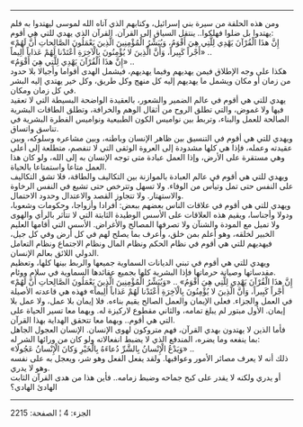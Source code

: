 ------------------------------------------------------------------------

ومن هذه الحلقة من سيرة بني إسرائيل، وكتابهم الذي آتاه الله لموسى ليهتدوا
به فلم يهتدوا بل ضلوا فهلكوا.. ينتقل السياق إلى القرآن. القرآن الذي يهدي
للتي هي أقوم:  
«إِنَّ هذَا الْقُرْآنَ يَهْدِي لِلَّتِي هِيَ أَقْوَمُ، وَيُبَشِّرُ الْمُؤْمِنِينَ الَّذِينَ يَعْمَلُونَ الصَّالِحاتِ
أَنَّ لَهُمْ أَجْراً كَبِيراً، وَأَنَّ الَّذِينَ لا يُؤْمِنُونَ بِالْآخِرَةِ أَعْتَدْنا لَهُمْ عَذاباً أَلِيماً»
..  
«إِنَّ هذَا الْقُرْآنَ يَهْدِي لِلَّتِي هِيَ أَقْوَمُ» ..  
هكذا على وجه الإطلاق فيمن يهديهم وفيما يهديهم، فيشمل الهدى أقواما
وأجيالا بلا حدود من زمان أو مكان ويشمل ما يهديهم إليه كل منهج وكل طريق،
وكل خير يهتدي إليه البشر في كل زمان ومكان.  
يهدي للتي هي أقوم في عالم الضمير والشعور، بالعقيدة الواضحة البسيطة التي
لا تعقيد فيها ولا غموض، والتي تطلق الروح من أثقال الوهم والخرافة، وتطلق
الطاقات البشرية الصالحة للعمل والبناء، وتربط بين نواميس الكون الطبيعية
ونواميس الفطرة البشرية في تناسق واتساق.  
ويهدي للتي هي أقوم في التنسيق بين ظاهر الإنسان وباطنه، وبين مشاعره
وسلوكه، وبين عقيدته وعمله، فإذا هي كلها مشدودة إلى العروة الوثقى التي لا
تنفصم، متطلعة إلى أعلى وهي مستقرة على الأرض، وإذا العمل عبادة متى توجه
الإنسان به إلى الله، ولو كان هذا العمل متاعا واستمتاعا بالحياة.  
ويهدي للتي هي أقوم في عالم العبادة بالموازنة بين التكاليف والطاقة، فلا
تشق التكاليف على النفس حتى تمل وتيأس من الوفاء. ولا تسهل وتترخص حتى تشيع
في النفس الرخاوة والاستهتار. ولا تتجاوز القصد والاعتدال وحدود
الاحتمال.  
ويهدي للتي هي أقوم في علاقات الناس بعضهم ببعض: أفرادا وأزواجا، وحكومات
وشعوبا، ودولا وأجناسا، ويقيم هذه العلاقات على الأسس الوطيدة الثابتة التي
لا تتأثر بالرأي والهوى ولا تميل مع المودة والشنآن ولا تصرفها المصالح
والأغراض. الأسس التي أقامها العليم الخبير لخلقه، وهو أعلم بمن خلق، وأعرف
بما يصلح لهم في كل أرض وفي كل جيل، فيهديهم للتي هي أقوم في نظام الحكم
ونظام المال ونظام الاجتماع ونظام التعامل الدولي اللائق بعالم الإنسان.  
ويهدي للتي هي أقوم في تبني الديانات السماوية جميعها والربط بينها كلها،
وتعظيم مقدساتها وصيانة حرماتها فإذا البشرية كلها بجميع عقائدها السماوية
في سلام ووئام.  
«إِنَّ هذَا الْقُرْآنَ يَهْدِي لِلَّتِي هِيَ أَقْوَمُ» .. «وَيُبَشِّرُ الْمُؤْمِنِينَ الَّذِينَ يَعْمَلُونَ
الصَّالِحاتِ أَنَّ لَهُمْ أَجْراً كَبِيراً، وَأَنَّ الَّذِينَ لا يُؤْمِنُونَ بِالْآخِرَةِ أَعْتَدْنا لَهُمْ عَذاباً
أَلِيماً» فهذه هي قاعدته الأصيلة في العمل والجزاء. فعلى الإيمان والعمل
الصالح يقيم بناءه. فلا إيمان بلا عمل، ولا عمل بلا إيمان. الأول مبتور لم
يبلغ تمامه، والثاني مقطوع لاركيزة له. وبهما معا تسير الحياة على التي هي
أقوم.. وبهما معا تتحقق الهداية بهذا القرآن.  
فأما الذين لا يهتدون بهدي القرآن، فهم متروكون لهوى الإنسان. الإنسان
العجول الجاهل بما ينفعه وما يضره، المندفع الذي لا يضبط انفعالاته ولو كان
من ورائها الشر له:  
«وَيَدْعُ الْإِنْسانُ بِالشَّرِّ دُعاءَهُ بِالْخَيْرِ وَكانَ الْإِنْسانُ عَجُولًا» ..  
ذلك أنه لا يعرف مصائر الأمور وعواقبها. ولقد يفعل الفعل وهو شر، ويعجل به
على نفسه وهو لا يدري.  
أو يدري ولكنه لا يقدر على كبح جماحه وضبط زمامه.. فأين هذا من هدى القرآن
الثابت الهادئ الهادي؟

------------------------------------------------------------------------

الجزء: 4 ¦ الصفحة: 2215
